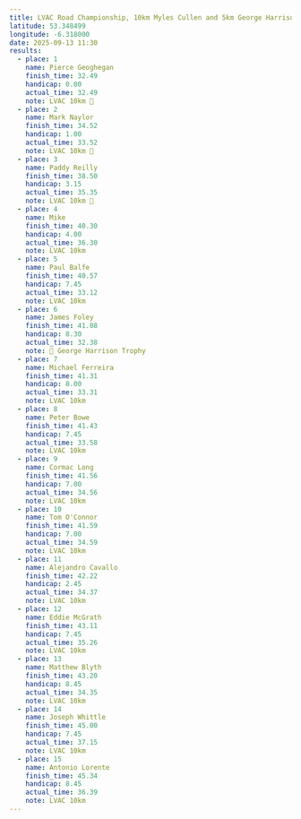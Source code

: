 ```yaml
---
title: LVAC Road Championship, 10km Myles Cullen and 5km George Harrison Trophy
latitude: 53.348499
longitude: -6.318000
date: 2025-09-13 11:30
results:
  - place: 1
    name: Pierce Geoghegan
    finish_time: 32.49
    handicap: 0.00
    actual_time: 32.49
    note: LVAC 10km 🥇
  - place: 2
    name: Mark Naylor
    finish_time: 34.52
    handicap: 1.00
    actual_time: 33.52
    note: LVAC 10km 🥈
  - place: 3
    name: Paddy Reilly
    finish_time: 38.50
    handicap: 3.15
    actual_time: 35.35
    note: LVAC 10km 🥉
  - place: 4
    name: Mike
    finish_time: 40.30
    handicap: 4.00
    actual_time: 36.30
    note: LVAC 10km
  - place: 5
    name: Paul Balfe
    finish_time: 40.57
    handicap: 7.45
    actual_time: 33.12
    note: LVAC 10km
  - place: 6
    name: James Foley
    finish_time: 41.08
    handicap: 8.30
    actual_time: 32.38
    note: 🥇 George Harrison Trophy
  - place: 7
    name: Michael Ferreira
    finish_time: 41.31
    handicap: 8.00
    actual_time: 33.31
    note: LVAC 10km
  - place: 8
    name: Peter Bowe
    finish_time: 41.43
    handicap: 7.45
    actual_time: 33.58
    note: LVAC 10km
  - place: 9
    name: Cormac Long
    finish_time: 41.56
    handicap: 7.00
    actual_time: 34.56
    note: LVAC 10km
  - place: 10
    name: Tom O'Connor
    finish_time: 41.59
    handicap: 7.00
    actual_time: 34.59
    note: LVAC 10km
  - place: 11
    name: Alejandro Cavallo
    finish_time: 42.22
    handicap: 2.45
    actual_time: 34.37
    note: LVAC 10km
  - place: 12
    name: Eddie McGrath
    finish_time: 43.11
    handicap: 7.45
    actual_time: 35.26
    note: LVAC 10km
  - place: 13
    name: Matthew Blyth
    finish_time: 43.20
    handicap: 8.45
    actual_time: 34.35
    note: LVAC 10km
  - place: 14
    name: Joseph Whittle
    finish_time: 45.00
    handicap: 7.45
    actual_time: 37.15
    note: LVAC 10km
  - place: 15
    name: Antonio Lorente
    finish_time: 45.34
    handicap: 8.45
    actual_time: 36.39
    note: LVAC 10km
---
```

